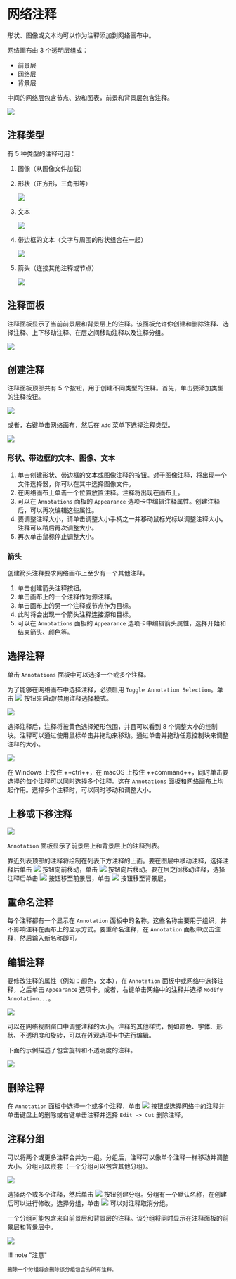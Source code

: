# 网络注释

形状、图像或文本均可以作为注释添加到网络画布中。

网络画布由 3 个透明层组成：

- 前景层
- 网络层
- 背景层

中间的网络层包含节点、边和图表，前景和背景层包含注释。

![](images/annotations/layers.png)

## 注释类型

有 5 种类型的注释可用：

1. 图像（从图像文件加载）
2. 形状（正方形，三角形等）

    ![](images/annotations/type-shape.png)

3. 文本

    ![](images/annotations/type-text.png)

4. 带边框的文本（文字与周围的形状组合在一起）

    ![](images/annotations/type-bounded-text.png)

5. 箭头（连接其他注释或节点）

    ![](images/annotations/type-arrow.png)

## 注释面板

注释面板显示了当前前景层和背景层上的注释。该面板允许你创建和删除注释、选择注释、上下移动注释、在层之间移动注释以及注释分组。

![](images/annotations/annotations-panel.png)

## 创建注释

注释面板顶部共有 5 个按钮，用于创建不同类型的注释。首先，单击要添加类型的注释按钮。

![](images/annotations/annotations-panel-buttons.png)

或者，右键单击网络画布，然后在 `Add` 菜单下选择注释类型。

![](images/annotations/add-menu.png)

### 形状、带边框的文本、图像、文本

1. 单击创建形状、带边框的文本或图像注释的按钮。对于图像注释，将出现一个文件选择器，你可以在其中选择图像文件。
2. 在网络画布上单击一个位置放置注释。注释将出现在画布上。
3. 可以在 `Annotations` 面板的 `Appearance` 选项卡中编辑注释属性。创建注释后，可以再次编辑这些属性。
4. 要调整注释大小，请单击调整大小手柄之一并移动鼠标光标以调整注释大小。注释可以稍后再次调整大小。
5. 再次单击鼠标停止调整大小。

### 箭头

创建箭头注释要求网络画布上至少有一个其他注释。

1. 单击创建箭头注释按钮。
2. 单击画布上的一个注释作为源注释。
3. 单击画布上的另一个注释或节点作为目标。
4. 此时将会出现一个箭头注释连接源和目标。
5. 可以在 `Annotations` 面板的 `Appearance` 选项卡中编辑箭头属性，选择开始和结束箭头、颜色等。

## 选择注释

单击 `Annotations` 面板中可以选择一个或多个注释。

为了能够在网络画布中选择注释，必须启用 `Toggle Annotation Selection`。单击 ![](images/annotations/button-annotation-selection.png) 按钮来启动/禁用注释选择模式。

![](images/annotations/annotation-selection-mode.png)

选择注释后，注释将被黄色选择矩形包围，并且可以看到 8 个调整大小的控制块。注释可以通过使用鼠标单击并拖动来移动。通过单击并拖动任意控制块来调整注释的大小。

![](images/annotations/selected.png)

在 Windows 上按住 ++ctrl++，在 macOS 上按住 ++command++，同时单击要选择的每个注释可以同时选择多个注释。这在 `Annotations` 面板和网络画布上均起作用。选择多个注释时，可以同时移动和调整大小。

## 上移或下移注释

![](images/annotations/annotations-panel-selected.png)

`Annotation` 面板显示了前景层上和背景层上的注释列表。

靠近列表顶部的注释将绘制在列表下方注释的上面。要在图层中移动注释，选择注释后单击 ![](images/annotations/button-up.png) 按钮向前移动，单击 ![](images/annotations/button-down.png) 按钮向后移动。要在层之间移动注释，选择注释后单击 ![](images/annotations/button-up-2.png) 按钮移至前景层，单击 ![](images/annotations/button-down-2.png) 按钮移至背景层。

## 重命名注释

每个注释都有一个显示在 `Annotation` 面板中的名称。这些名称主要用于组织，并不影响注释在画布上的显示方式。要重命名注释，在 `Annotation` 面板中双击注释，然后输入新名称即可。

## 编辑注释

要修改注释的属性（例如：颜色，文本），在 `Annotation` 面板中或网络中选择注释，之后单击 `Appearance` 选项卡。或者，右键单击网络中的注释并选择 `Modify Annotation...`。

![](images/annotations/editing-annotation.png)

可以在网络视图窗口中调整注释的大小。注释的其他样式，例如颜色、字体、形状、不透明度和旋转，可以在外观选项卡中进行编辑。

下面的示例描述了包含旋转和不透明度的注释。

![](images/annotations/rotation-opacity.png)

## 删除注释

在 `Annotation` 面板中选择一个或多个注释，单击 ![](images/annotations/button-trash.png) 按钮或选择网络中的注释并单击键盘上的删除或右键单击注释并选择 `Edit -> Cut` 删除注释。

## 注释分组

可以将两个或更多注释合并为一组。分组后，注释可以像单个注释一样移动并调整大小。分组可以嵌套（一个分组可以包含其他分组）。

![](images/annotations/legend.png)

选择两个或多个注释，然后单击 ![](images/annotations/button-group.png) 按钮创建分组。分组有一个默认名称，在创建后可以进行修改。选择分组，单击 ![](images/annotations/button-ungroup.png) 可以对注释取消分组。

一个分组可能包含来自前景层和背景层的注释。该分组将同时显示在注释面板的前景层和背景层中。

![](images/annotations/group-layers.png)

!!! note "注意"

    删除一个分组将会删除该分组包含的所有注释。
